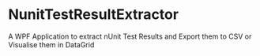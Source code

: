 # NunitTestResultExtractor
A WPF Application to extract nUnit Test Results and Export them to CSV or Visualise them in DataGrid
